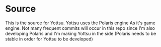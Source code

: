 # Source
This is the source for Yottsu. Yottsu uses the Polaris engine
As it's game engine.
Not many frequent commits will occur in this repo since I'm also developing
Polaris and I'm making Yottsu in the side (Polaris needs to be stable in order for 
Yottsu to be developed)
